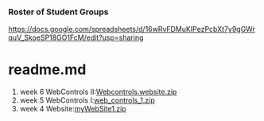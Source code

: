 ### Roster of Student Groups
https://docs.google.com/spreadsheets/d/16wRvFDMuKIPezPcbXt7y9gGWrquV_SkoeSP18GO1FcM/edit?usp=sharing

# readme.md
1. week 6 WebControls II:[Webcontrols.website.zip](https://github.com/wfhsiao/web_database_programming/raw/master/110s1/Webcontrols.website.zip)
1. week 5 WebControls I:[web_controls_1.zip](https://github.com/wfhsiao/web_database_programming/raw/master/110s1/web_controls_1.zip)
1. week 4 Website:[myWebSite1.zip](https://github.com/wfhsiao/web_database_programming/raw/master/110s1/myWebSite1.zip)
